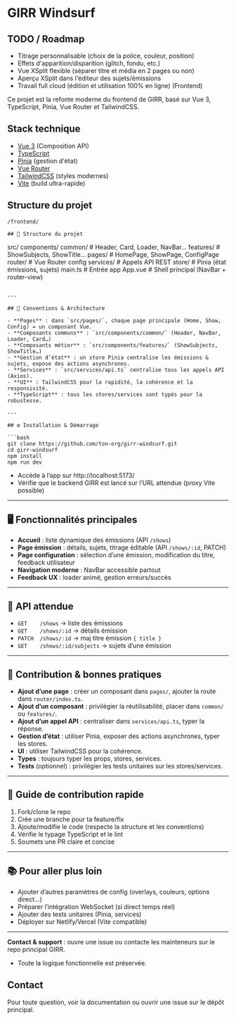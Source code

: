 # GIRR Windsurf

## TODO / Roadmap

- Titrage personnalisable (choix de la police, couleur, position)
- Effets d'apparition/disparition (glitch, fondu, etc.)
- Vue XSplit flexible (séparer titre et média en 2 pages ou non)
- Aperçu XSplit dans l'éditeur des sujets/émissions
- Travail full cloud (édition et utilisation 100% en ligne)
 (Frontend)

Ce projet est la refonte moderne du frontend de GIRR, basé sur Vue 3, TypeScript, Pinia, Vue Router et TailwindCSS.

## Stack technique
- [Vue 3](https://vuejs.org/) (Composition API)
- [TypeScript](https://www.typescriptlang.org/)
- [Pinia](https://pinia.vuejs.org/) (gestion d'état)
- [Vue Router](https://router.vuejs.org/)
- [TailwindCSS](https://tailwindcss.com/) (styles modernes)
- [Vite](https://vitejs.dev/) (build ultra-rapide)

## Structure du projet
```
/frontend/

## 📁 Structure du projet

```
src/
  components/
    common/         # Header, Card, Loader, NavBar...
    features/       # ShowSubjects, ShowTitle...
  pages/            # HomePage, ShowPage, ConfigPage
  router/           # Vue Router config
  services/         # Appels API REST
  store/            # Pinia (état émissions, sujets)
  main.ts           # Entrée app
  App.vue           # Shell principal (NavBar + router-view)
```

---

## 🧭 Conventions & Architecture

- **Pages** : dans `src/pages/`, chaque page principale (Home, Show, Config) = un composant Vue.
- **Composants communs** : `src/components/common/` (Header, NavBar, Loader, Card…)
- **Composants métier** : `src/components/features/` (ShowSubjects, ShowTitle…)
- **Gestion d’état** : un store Pinia centralise les émissions & sujets, expose des actions asynchrones.
- **Services** : `src/services/api.ts` centralise tous les appels API (Axios).
- **UI** : TailwindCSS pour la rapidité, la cohérence et la responsivité.
- **TypeScript** : tous les stores/services sont typés pour la robustesse.

---

## ⚙️ Installation & Démarrage

```bash
git clone https://github.com/ton-org/girr-windsurf.git
cd girr-windsurf
npm install
npm run dev
```

- Accède à l’app sur http://localhost:5173/
- Vérifie que le backend GIRR est lancé sur l’URL attendue (proxy Vite possible)

---

## 🖥️ Fonctionnalités principales

- **Accueil** : liste dynamique des émissions (API `/shows`)
- **Page émission** : détails, sujets, titrage éditable (API `/shows/:id`, PATCH)
- **Page configuration** : sélection d’une émission, modification du titre, feedback utilisateur
- **Navigation moderne** : NavBar accessible partout
- **Feedback UX** : loader animé, gestion erreurs/succès

---

## 🔌 API attendue

- `GET    /shows`                 → liste des émissions
- `GET    /shows/:id`             → détails émission
- `PATCH  /shows/:id`             → maj titre émission `{ title }`
- `GET    /shows/:id/subjects`    → sujets d’une émission

---

## 🧩 Contribution & bonnes pratiques

- **Ajout d’une page** : créer un composant dans `pages/`, ajouter la route dans `router/index.ts`.
- **Ajout d’un composant** : privilégier la réutilisabilité, placer dans `common/` ou `features/`.
- **Ajout d’un appel API** : centraliser dans `services/api.ts`, typer la réponse.
- **Gestion d’état** : utiliser Pinia, exposer des actions asynchrones, typer les stores.
- **UI** : utiliser TailwindCSS pour la cohérence.
- **Types** : toujours typer les props, stores, services.
- **Tests** (optionnel) : privilégier les tests unitaires sur les stores/services.

---

## 🤝 Guide de contribution rapide

1. Fork/clone le repo
2. Crée une branche pour ta feature/fix
3. Ajoute/modifie le code (respecte la structure et les conventions)
4. Vérifie le typage TypeScript et le lint
5. Soumets une PR claire et concise

---

## 📚 Pour aller plus loin

- Ajouter d’autres paramètres de config (overlays, couleurs, options direct…)
- Préparer l’intégration WebSocket (si direct temps réel)
- Ajouter des tests unitaires (Pinia, services)
- Déployer sur Netlify/Vercel (Vite compatible)

---

**Contact & support** : ouvre une issue ou contacte les mainteneurs sur le repo principal GIRR.
- Toute la logique fonctionnelle est préservée.

## Contact
Pour toute question, voir la documentation ou ouvrir une issue sur le dépôt principal.
